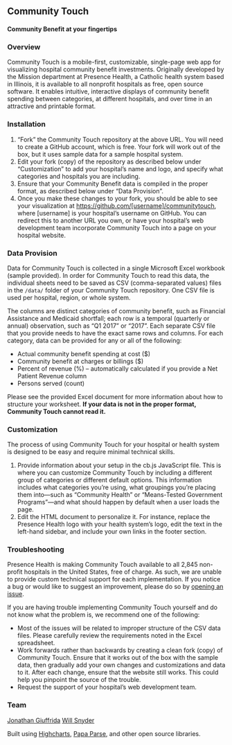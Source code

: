 ## Community Touch

#### Community Benefit at your fingertips

### Overview
Community Touch is a mobile-first, customizable, single-page web app for visualizing hospital community benefit investments. Originally developed by the Mission department at Presence Health, a Catholic health system based in Illinois, it is available to all nonprofit hospitals as free, open source software. It enables intuitive, interactive displays of community benefit spending between categories, at different hospitals, and over time in an attractive and printable format. 

### Installation
1. “Fork” the Community Touch repository at the above URL. You will need to create a GitHub account, which is free. Your fork will work out of the box, but it uses sample data for a sample hospital system. 
2. Edit your fork (copy) of the repository as described below under “Customization” to add your hospital’s name and logo, and specify what categories and hospitals you are including.
3. Ensure that your Community Benefit data is compiled in the proper format, as described below under “Data Provision”. 
4. Once you make these changes to your fork, you should be able to see your visualization at https://github.com/[username]/communitytouch, where [username] is your hospital’s username on GitHub. You can redirect this to another URL you own, or have your hospital’s web development team incorporate Community Touch into a page on your hospital website. 

### Data Provision
Data for Community Touch is collected in a single Microsoft Excel workbook (sample provided). In order for Community Touch to read this data, the individual sheets need to be saved as CSV (comma-separated values) files in the `/data/` folder of your Community Touch repository. One CSV file is used per hospital, region, or whole system. 

The columns are distinct categories of community benefit, such as Financial Assistance and Medicaid shortfall; each row is a temporal (quarterly or annual) observation, such as “Q1 2017” or “2017”. Each separate CSV file that you provide needs to have the exact same rows and columns. For each category, data can be provided for any or all of the following:

* Actual community benefit spending at cost ($)
* Community benefit at charges or billings ($)
* Percent of revenue (%) – automatically calculated if you provide a Net Patient Revenue column
* Persons served (count)

Please see the provided Excel document for more information about how to structure your worksheet. **If your data is not in the proper format, Community Touch cannot read it.**

### Customization
The process of using Community Touch for your hospital or health system is designed to be easy and require minimal technical skills. 

1. Provide information about your setup in the cb.js JavaScript file. This is where you can customize Community Touch by including a different group of categories or different default options. This information includes what categories you’re using, what groupings you’re placing them into—such as “Community Health” or “Means-Tested Government Programs”—and what should happen by default when a user loads the page. 
2. Edit the HTML document to personalize it. For instance, replace the Presence Health logo with your health system’s logo, edit the text in the left-hand sidebar, and include your own links in the footer section.

### Troubleshooting
Presence Health is making Community Touch available to all 2,845 non-profit hospitals in the United States, free of charge. As such, we are unable to provide custom technical support for each implementation. If you notice a bug or would like to suggest an improvement, please do so by [opening an issue](https://github.com/PresenceHealth/communitytouch/issues). 

If you are having trouble implementing Community Touch yourself and do not know what the problem is, we recommend one of the following:

* Most of the issues will be related to improper structure of the CSV data files. Please carefully review the requirements noted in the Excel spreadsheet. 
* Work forwards rather than backwards by creating a clean fork (copy) of Community Touch. Ensure that it works out of the box with the sample data, then gradually add your own changes and customizations and data to it. After each change, ensure that the website still works. This could help you pinpoint the source of the trouble. 
* Request the support of your hospital’s web development team.

### Team
[Jonathan Giuffrida](https://lucaluca.github.io)
[Will Snyder](https://twitter.com/williamsnyder)

Built using [Highcharts](http://www.highcharts.com/), [Papa Parse](http://papaparse.com/), and other open source libraries.
